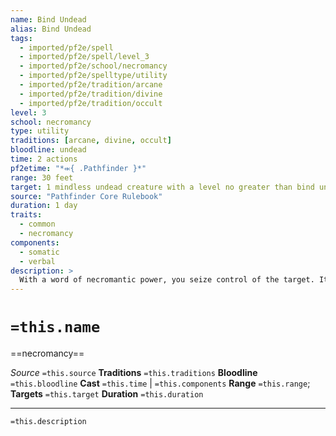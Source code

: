 ```yaml
---
name: Bind Undead
alias: Bind Undead
tags:
  - imported/pf2e/spell
  - imported/pf2e/spell/level_3
  - imported/pf2e/school/necromancy
  - imported/pf2e/spelltype/utility
  - imported/pf2e/tradition/arcane
  - imported/pf2e/tradition/divine
  - imported/pf2e/tradition/occult
level: 3
school: necromancy
type: utility
traditions: [arcane, divine, occult]
bloodline: undead
time: 2 actions
pf2etime: "*⬺{ .Pathfinder }*"
range: 30 feet
target: 1 mindless undead creature with a level no greater than bind undead's spell level
source: "Pathfinder Core Rulebook"
duration: 1 day
traits:
  - common
  - necromancy
components:
  - somatic
  - verbal
description: >
  With a word of necromantic power, you seize control of the target. It gains the minion trait. If you or an ally uses any hostile actions against the target, the spell ends.
---
```

# `=this.name`
==necromancy==

*Source* `=this.source`
**Traditions** `=this.traditions`
**Bloodline** `=this.bloodline`
**Cast** `=this.time` | `=this.components`
**Range** `=this.range`; **Targets** `=this.target`
**Duration** `=this.duration`

***
`=this.description`